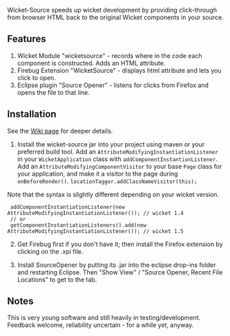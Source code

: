 Wicket-Source speeds up wicket development by providing click-through from browser HTML back to the original Wicket components in your source.

## Features

1. Wicket Module "wicketsource" - records where in the code each component is constructed. Adds an HTML attribute.
2. Firebug Extension "WicketSource" - displays html attribute and lets you click to open.
3. Eclipse plugin "Source Opener" - listens for clicks from Firefox and opens the file to that line.

## Installation

See the [Wiki page](https://github.com/42Lines/wicket-source/wiki) for deeper details.

1. Install the wicket-source jar into your project using maven or your preferred build tool.  Add an `AttributeModifyingInstantiationListener` in your `WicketApplication` class with `addComponentInstantionListener`.  Add an `AttributeModifyingComponentVisitor` to your base `Page` class for your application, and make it a visitor to the page during `onBeforeRender()`. `locationTagger.addClassNameVisitor(this);`

Note that the syntax is slightly different depending on your wicket version.

     addComponentInstantiationListener(new AttributeModifyingInstantiationListener()); // wicket 1.4
     // or
     getComponentInstantiationListeners().add(new AttributeModifyingInstantiationListener()); // wicket 1.5


2. Get Firebug first if you don't have it; then install the Firefox extension by clicking on the .xpi file.

3. Install SourceOpener by putting its .jar into the eclipse drop-ins folder and restarting Eclipse. Then "Show View" / "Source Opener, Recent File Locations" to get to the tab.


## Notes

This is very young software and still heavily in testing/development.  Feedback welcome, reliability uncertain - for a while yet, anyway. 

